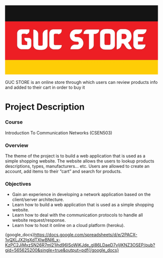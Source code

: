 

![logo](https://github.com/MohmmedTarek/GUC-STORE/blob/main/public/logo.jpg)

GUC STORE is an online store through which users can review products info and added to their cart in order to buy it




# Project Description

### Course 
Introduction To Communication Networks (CSEN503)

### Overview 
The theme of the project is to build a web application that is used as a simple shopping 
website. The website allows the users to lookup products descriptions, types, manufacturers… etc.
Users are allowed to create an account, add items to their “cart” and search for products. 

### Objectives
- Gain an experience in developing a network application based on the client/server architecture.
- Learn how to build a web application that is used as a simple shopping website.
- Learn how to deal with the communication protocols to handle all website request/response.
- Learn how to host it online on a cloud platform (heroku).


{google_docs}https://docs.google.com/spreadsheets/d/e/2PACX-1vQXLJX2IgXdTXlwBNl6_x-KzPC2JiMxzSN26R7ml21jhd96ISoWiKJde_gI86LDaeD7vljlKNZ3OSEP/pub?gid=565625200&single=true&output=pdf{/google_docs}
 
